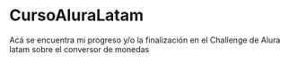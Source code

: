 # CursoAluraLatam
Acá se encuentra mi progreso y/o la finalización en el Challenge de Alura latam sobre el conversor de monedas
